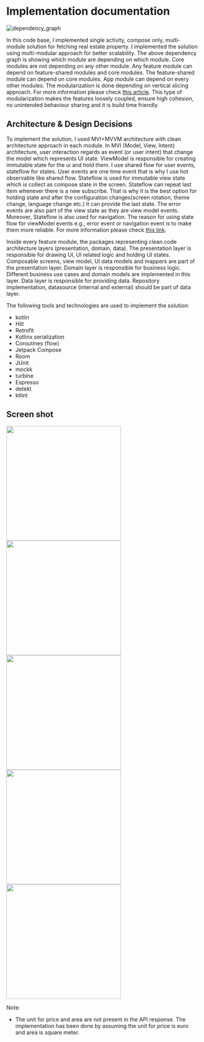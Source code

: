 # Implementation documentation
![dependency_graph](images/dependency_graph.png)

In this code base, I implemented single activity, compose only, multi-module solution for fetching 
real estate property. I implemented the solution using multi-modular approach for better scalability.
The above dependency graph is showing which module are depending on which module. Core modules are
not depending on any other module. Any feature module can depend on feature-shared modules and core 
modules. The feature-shared module can depend on core modules. App module can depend on every other 
modules. The modularization is done depending on vertical slicing approach. For more information 
please check [this article](https://jeroenmols.com/blog/2019/03/18/modularizationarchitecture/).
This type of modularization makes the features loosely coupled, ensure high cohesion, no unintended 
behaviour sharing and it is build time friendly.

## Architecture & Design Decisions
To implement the solution, I used MVI+MVVM architecture with clean architecture
approach in each module. In MVI (Model, View, Intent) architecture, user interaction regards as 
event (or user intent) that change the model which represents UI state. ViewModel is responsible for
creating immutable state for the ui and hold them. I use shared flow for user events, stateflow for
states. User events are one time event that is why I use hot observable like shared flow. Stateflow 
is used for immutable view state which is collect as compose state in the screen. Stateflow can 
repeat last item whenever there is a new subscribe. That is why it is the best option for holding 
state and after the configuration changes(screen rotation, theme change, language change etc.) it 
can provide the last state. The error events are also part of the view state as they are view model 
events. Moreover, Stateflow is also used for navigation. The reason for using state flow for 
viewModel events e.g., error event or navigation event is to make them more reliable. For more 
information please check [this link](https://medium.com/androiddevelopers/viewmodel-one-off-event-antipatterns-16a1da869b95). 

Inside every feature module, the packages representing clean code architecture layers (presentation,
domain, data). The presentation layer is responsible for drawing UI, UI related logic and holding UI
states. Composable screens, view model, UI data models and mappers are part of the presentation layer. 
Domain layer is responsible for business logic. Different business use cases and domain models are 
implemented in this layer. Data layer is responsible for providing data. Repository implementation, 
datasource (internal and external) should be part of data layer. 

The following tools and technologies are used to implement the solution:

- kotlin
- Hilt
- Retrofit
- Kotlinx serialization
- Coroutines (flow)
- Jetpack Compose
- Room
- JUnit
- mockk
- turbine
- Espresso
- detekt
- ktlint

## Screen shot
<p float="left">
<img src="images/realestate-1.png" width="300">
<img src="images/realestate-2.png" width="300">
<img src="images/realestate-3.png" width="300">
<img src="images/realestate-4.png" width="300">
<img src="images/realestate-5.png" width="300">
</p>

Note:
- The unit for price and area are not present in the API response. The implementation has been done by
assuming the unit for price is euro and area is square meter. 
